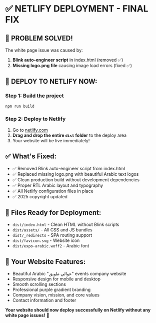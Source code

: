 # ✅ NETLIFY DEPLOYMENT - FINAL FIX

## 🎯 **PROBLEM SOLVED!**

The white page issue was caused by:
1. **Blink auto-engineer script** in index.html (removed ✅)
2. **Missing logo.png file** causing image load errors (fixed ✅)

## 🚀 **DEPLOY TO NETLIFY NOW:**

### **Step 1: Build the project**
```bash
npm run build
```

### **Step 2: Deploy to Netlify**
1. Go to [netlify.com](https://netlify.com)
2. **Drag and drop the entire `dist` folder** to the deploy area
3. Your website will be live immediately!

## ✅ **What's Fixed:**
- ✅ Removed Blink auto-engineer script from index.html
- ✅ Replaced missing logo.png with beautiful Arabic text logos
- ✅ Clean production build without development dependencies
- ✅ Proper RTL Arabic layout and typography
- ✅ All Netlify configuration files in place
- ✅ 2025 copyright updated

## 📁 **Files Ready for Deployment:**
- `dist/index.html` - Clean HTML without Blink scripts
- `dist/assets/` - All CSS and JS bundles
- `dist/_redirects` - SPA routing support
- `dist/favicon.svg` - Website icon
- `dist/expo-arabic.woff2` - Arabic font

## 🎨 **Your Website Features:**
- Beautiful Arabic "عوالي طويق" events company website
- Responsive design for mobile and desktop
- Smooth scrolling sections
- Professional purple gradient branding
- Company vision, mission, and core values
- Contact information and footer

**Your website should now deploy successfully on Netlify without any white page issues!** 🎉